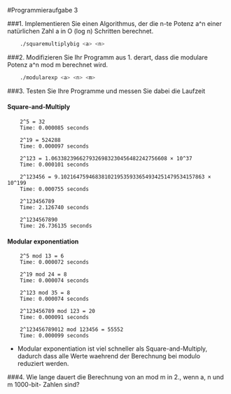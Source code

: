 #Programmieraufgabe 3


###1. Implementieren Sie einen Algorithmus, der die n-te Potenz a^n einer natürlichen Zahl a in O (log n) Schritten berechnet.
```bash
    ./squaremultiplybig <a> <n>
```


###2. Modifizieren Sie Ihr Programm aus 1. derart, dass die modulare Potenz a^n mod m berechnet wird.
```bash
    ./modularexp <a> <n> <m>
```

###3. Testen Sie Ihre Programme und messen Sie dabei die Laufzeit
#### Square-and-Multiply
		2^5 = 32
		Time: 0.000085 seconds
			
		2^19 = 524288
		Time: 0.000097 seconds
					
		2^123 = 1.0633823966279326983230456482242756608 × 10^37
		Time: 0.000101 seconds
			
		2^123456 = 9.1021647594683810219535933654934251479534157863 × 10^199
		Time: 0.000755 seconds
			
		2^123456789
		Time: 2.126740 seconds
			
		2^1234567890
		Time: 26.736135 seconds
			
#### Modular exponentiation
		2^5 mod 13 = 6
		Time: 0.000072 seconds
			
		2^19 mod 24 = 8
		Time: 0.000074 seconds 
			
		2^123 mod 35 = 8
		Time: 0.000074 seconds
			
		2^123456789 mod 123 = 20
		Time: 0.000091 seconds 
			
		2^123456789012 mod 123456 = 55552
		Time: 0.000099 seconds
	
- Modular exponentiation ist viel schneller als Square-and-Multiply, dadurch dass alle Werte waehrend der Berechnung bei modulo reduziert werden.

###4. Wie lange dauert die Berechnung von an mod m in 2., wenn a, n und m 1000-bit- Zahlen sind?
			